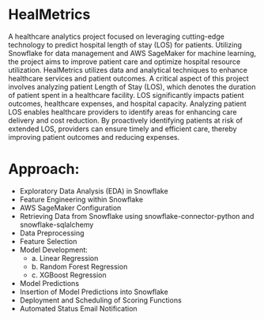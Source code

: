 # HealMetrics
A healthcare analytics project focused on leveraging cutting-edge technology to predict hospital length of stay (LOS) for patients. Utilizing Snowflake for data management and AWS SageMaker for machine learning, the project aims to improve patient care and optimize hospital resource utilization. HealMetrics utilizes data and analytical techniques to enhance healthcare services and patient outcomes. A critical aspect of this project involves analyzing patient Length of Stay (LOS), which denotes the duration of patient spent in a healthcare facility. LOS
significantly impacts patient outcomes, healthcare expenses, and hospital capacity. Analyzing patient LOS enables healthcare providers to identify areas for enhancing care delivery and
cost reduction. By proactively identifying patients at risk of extended LOS, providers can ensure timely and efficient care, thereby improving patient outcomes and reducing expenses.

# Approach:

   * Exploratory Data Analysis (EDA) in Snowflake
   * Feature Engineering within Snowflake
   * AWS SageMaker Configuration
   * Retrieving Data from Snowflake using snowflake-connector-python and snowflake-sqlalchemy
   * Data Preprocessing
   * Feature Selection
   * Model Development:
      * a. Linear Regression
      * b. Random Forest Regression
      * c. XGBoost Regression
   * Model Predictions
   * Insertion of Model Predictions into Snowflake
   * Deployment and Scheduling of Scoring Functions
   * Automated Status Email Notification
